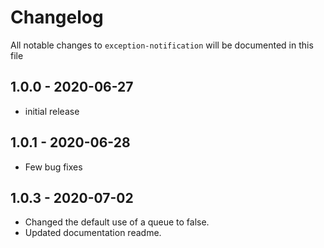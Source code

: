 # Changelog

All notable changes to `exception-notification` will be documented in this file

## 1.0.0 - 2020-06-27

- initial release

## 1.0.1 - 2020-06-28

- Few bug fixes

## 1.0.3 - 2020-07-02

- Changed the default use of a queue to false.
- Updated documentation readme.